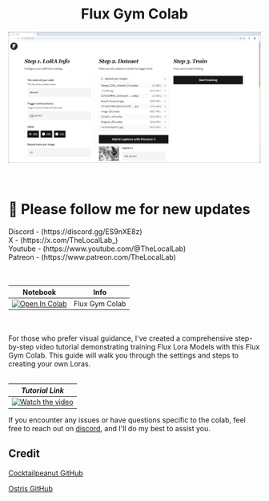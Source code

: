 <h1 align="center">Flux Gym Colab</h1>

![screenshot.png](screenshot.png) <br /> <br /> <br />


<h1>🐣 Please follow me for new updates</h1> 
Discord - (https://discord.gg/ES9nXE8z) <br />
X - (https://x.com/TheLocalLab_) <br />
Youtube - (https://www.youtube.com/@TheLocalLab) <br />
Patreon - (https://www.patreon.com/TheLocalLab)<br /> <br /> <br />


| Notebook | Info |
| --- | --- |
| <a href="https://colab.research.google.com/drive/1bG2RmkOVLVFPGsEm1RQIn5zsk2t3NRWS?usp=sharing" target="_blank"><img src="https://colab.research.google.com/assets/colab-badge.svg" alt="Open In Colab"/></a> | Flux Gym Colab |

<br /> <br />For those who prefer visual guidance, I've created a comprehensive step-by-step video tutorial demonstrating training Flux Lora Models with this Flux Gym Colab. This guide will walk you through the settings and steps to creating your own Loras. <br /> <br />

|                                           ***Tutorial Link***                                              |   
| :------------------------------------------------------------------------------------------------------: | 
| [![Watch the video](https://img.youtube.com/vi/yvXOKHeZtgs/hqdefault.jpg)](https://youtu.be/yvXOKHeZtgs) |


If you encounter any issues or have questions specific to the colab, feel free to reach out on [discord](https://discord.gg/5hmB4N4JFc), and I'll do my best to assist you.

## Credit
[Cocktailpeanut GitHub](https://github.com/cocktailpeanut/fluxgym)

[Ostris GitHub](https://github.com/ostris/ai-toolkit)


